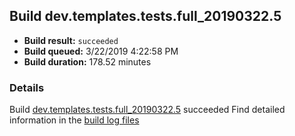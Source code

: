 ## Build dev.templates.tests.full_20190322.5
- **Build result:** `succeeded`
- **Build queued:** 3/22/2019 4:22:58 PM
- **Build duration:** 178.52 minutes
### Details
Build [dev.templates.tests.full_20190322.5](https://winappstudio.visualstudio.com/web/build.aspx?pcguid=a4ef43be-68ce-4195-a619-079b4d9834c2&builduri=vstfs%3a%2f%2f%2fBuild%2fBuild%2f27344) succeeded
Find detailed information in the [build log files](https://uwpctdiags.blob.core.windows.net/buildlogs/dev.templates.tests.full_20190322.5_logs.zip)
